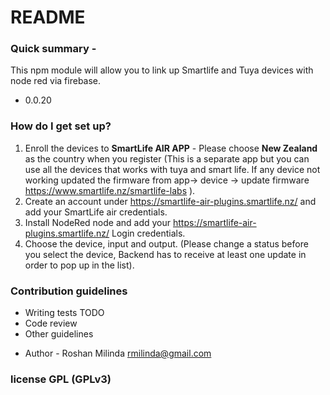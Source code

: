 # README

### Quick summary -

This npm module will allow you to link up Smartlife and Tuya devices with node red via firebase.

- 0.0.20

### How do I get set up?

1. Enroll the devices to <b>SmartLife AIR APP</b> -  Please choose <b>New Zealand</b> as the country when you register (This is a separate app but you can use all the devices that works with tuya and smart life. If any device not working updated the firmware from app-> device -> update firmware https://www.smartlife.nz/smartlife-labs ).
2. Create an account under https://smartlife-air-plugins.smartlife.nz/ and add your SmartLife air credentials.
3. Install NodeRed node and add your https://smartlife-air-plugins.smartlife.nz/ Login credentials.
4. Choose the device, input and output. (Please change a status before you select the device, Backend has to receive at least one update in order to pop up in the list).

### Contribution guidelines

- Writing tests TODO
- Code review
- Other guidelines

* Author - Roshan Milinda rmilinda@gmail.com

### license GPL (GPLv3)
